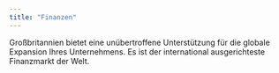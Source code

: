 ```yaml
---
title: "Finanzen"
---
```

Großbritannien bietet eine unübertroffene Unterstützung für die globale Expansion Ihres Unternehmens. Es ist der international ausgerichteste Finanzmarkt der Welt.
